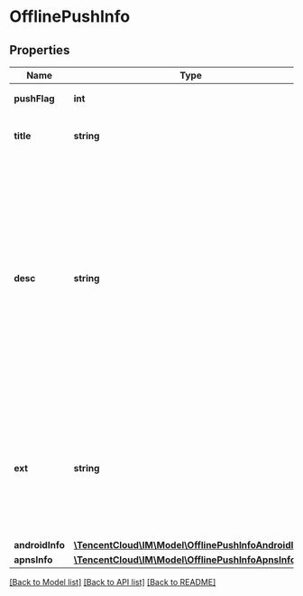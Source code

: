# OfflinePushInfo

## Properties
Name | Type | Description | Notes
------------ | ------------- | ------------- | -------------
**pushFlag** | **int** | 0表示推送，1表示不离线推送。 | [optional] 
**title** | **string** | 离线推送标题。该字段为 iOS 和 Android 共用。 | [optional] 
**desc** | **string** | 离线推送内容。该字段会覆盖上面各种消息元素 TIMMsgElement 的离线推送展示文本。若发送的消息只有一个 TIMCustomElem 自定义消息元素，该 Desc 字段会覆盖 TIMCustomElem 中的 Desc 字段。如果两个 Desc 字段都不填，将收不到该自定义消息的离线推送。 | [optional] 
**ext** | **string** | 离线推送透传内容。由于国内各 Android 手机厂商的推送平台要求各不一样，请保证此字段为 JSON 格式，否则可能会导致收不到某些厂商的离线推送。 | [optional] 
**androidInfo** | [**\TencentCloud\IM\Model\OfflinePushInfoAndroidInfo**](OfflinePushInfoAndroidInfo.md) |  | [optional] 
**apnsInfo** | [**\TencentCloud\IM\Model\OfflinePushInfoApnsInfo**](OfflinePushInfoApnsInfo.md) |  | [optional] 

[[Back to Model list]](../README.md#documentation-for-models) [[Back to API list]](../README.md#documentation-for-api-endpoints) [[Back to README]](../README.md)


